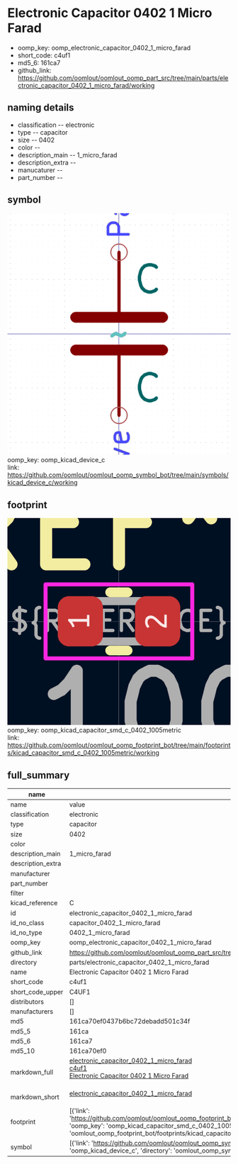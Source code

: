 # Electronic Capacitor 0402 1 Micro Farad

  
* oomp_key: oomp_electronic_capacitor_0402_1_micro_farad 
* short_code: c4uf1
* md5_6: 161ca7  
* github_link: https://github.com/oomlout/oomlout_oomp_part_src/tree/main/parts/electronic_capacitor_0402_1_micro_farad/working  
## naming details
* classification -- electronic
* type -- capacitor
* size -- 0402
* color -- 
* description_main -- 1_micro_farad
* description_extra -- 
* manucaturer -- 
* part_number -- 



## symbol

![](symbol/0/working/working_600.png)  
oomp_key: oomp_kicad_device_c  
link: https://github.com/oomlout/oomlout_oomp_symbol_bot/tree/main/symbols/kicad_device_c/working  

## footprint

![](footprint/0/working/working_600.png)  
oomp_key: oomp_kicad_capacitor_smd_c_0402_1005metric  
link: https://github.com/oomlout/oomlout_oomp_footprint_bot/tree/main/footprints/kicad_capacitor_smd_c_0402_1005metric/working  

## full_summary
| name | value | 
| --- | --- | 
| name | value | 
| classification | electronic | 
| type | capacitor | 
| size | 0402 | 
| color |  | 
| description_main | 1_micro_farad | 
| description_extra |  | 
| manufacturer |  | 
| part_number |  | 
| filter |  | 
| kicad_reference | C | 
| id | electronic_capacitor_0402_1_micro_farad | 
| id_no_class | capacitor_0402_1_micro_farad | 
| id_no_type | 0402_1_micro_farad | 
| oomp_key | oomp_electronic_capacitor_0402_1_micro_farad | 
| github_link | https://github.com/oomlout/oomlout_oomp_part_src/tree/main/parts/electronic_capacitor_0402_1_micro_farad/working | 
| directory | parts/electronic_capacitor_0402_1_micro_farad | 
| name | Electronic Capacitor 0402 1 Micro Farad | 
| short_code | c4uf1 | 
| short_code_upper | C4UF1 | 
| distributors | [] | 
| manufacturers | [] | 
| md5 | 161ca70ef0437b6bc72debadd501c34f | 
| md5_5 | 161ca | 
| md5_6 | 161ca7 | 
| md5_10 | 161ca70ef0 | 
| markdown_full | [electronic_capacitor_0402_1_micro_farad](https://github.com/oomlout/oomlout_oomp_part_src/tree/main/parts/electronic_capacitor_0402_1_micro_farad/working)<br>[c4uf1](https://github.com/oomlout/oomlout_oomp_part_src/tree/main/parts/electronic_capacitor_0402_1_micro_farad/working)<br>[Electronic Capacitor 0402 1 Micro Farad](https://github.com/oomlout/oomlout_oomp_part_src/tree/main/parts/electronic_capacitor_0402_1_micro_farad/working)<br><br> | 
| markdown_short | [electronic_capacitor_0402_1_micro_farad](https://github.com/oomlout/oomlout_oomp_part_src/tree/main/parts/electronic_capacitor_0402_1_micro_farad/working)<br><br> | 
| footprint | [{'link': 'https://github.com/oomlout/oomlout_oomp_footprint_bot/tree/main/foootprntss/kicad_capacitor_smd_c_0402_1005metric', 'oomp_key': 'oomp_kicad_capacitor_smd_c_0402_1005metric', 'directory': 'oomlout_oomp_footprint_bot/footprints/kicad_capacitor_smd_c_0402_1005metric//working/working.kicad_mod'}] | 
| symbol | [{'link': 'https://github.com/oomlout/oomlout_oomp_symbol_bot/tree/main/symbols/kicad_device_c', 'oomp_key': 'oomp_kicad_device_c', 'directory': 'oomlout_oomp_symbol_bot/symbols/kicad_device_c//working/working.kicad_sym'}] | 
